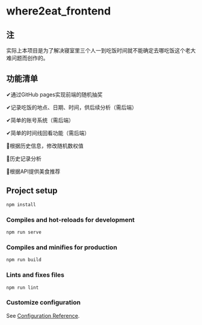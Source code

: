 # where2eat_frontend

## 注

实际上本项目是为了解决寝室里三个人一到吃饭时间就不能确定去哪吃饭这个老大难问题而创作的。

## 功能清单

✔通过GitHub pages实现前端的随机抽奖

✔记录吃饭的地点、日期、时间，供后续分析（需后端）

✔简单的账号系统（需后端）

✔简单的时间线回看功能（需后端）

🔨根据历史信息，修改随机数权值

🔨历史记录分析

🔨根据API提供美食推荐

## Project setup

```
npm install
```

### Compiles and hot-reloads for development
```
npm run serve
```

### Compiles and minifies for production
```
npm run build
```

### Lints and fixes files
```
npm run lint
```

### Customize configuration
See [Configuration Reference](https://cli.vuejs.org/config/).
